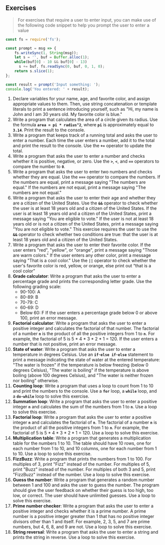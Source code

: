 ## Exercises

> For exercises that require a user to enter input, you can make use of the following code snippet to help you prompt the user to enter a value
```javascript
const fs = require('fs');

const prompt = msg => {
    fs.writeSync(1, String(msg));
    let s = '', buf = Buffer.alloc(1);
    while(buf[0] - 10 && buf[0] - 13)
      s += buf, fs.readSync(0, buf, 0, 1, 0);
    return s.slice(1);
};

const result = prompt('Input something: ');
console.log('You entered: ' + result);
```

1. Declare variables for your name, age, and favorite color, and assign appropriate values to them. Then, use string concatenation or template literals to print a sentence introducing yourself, such as "Hi, my name is John and I am 30 years old. My favorite color is blue."
2. Write a program that calculates the area of a circle given its radius. Use the formula **`area = pi * radius^2`**, where **`pi`** is approximately equal to **`3.14`**. Print the result to the console.
3. Write a program that keeps track of a running total and asks the user to enter a number. Each time the user enters a number, add it to the total and print the result to the console. Use the **`+=`** operator to update the total.
4. Write a program that asks the user to enter a number and checks whether it is positive, negative, or zero. Use the **`>`**, **`<`**, and **`==`** operators to compare the number to **`0`**.
5. Write a program that asks the user to enter two numbers and checks whether they are equal. Use the **`===`** operator to compare the numbers. If the numbers are equal, print a message saying "The numbers are equal." If the numbers are not equal, print a message saying "The numbers are not equal."
6. Write a program that asks the user to enter their age and whether they are a citizen of the United States. Use the **`&&`** operator to check whether the user is at least 18 years old and a citizen of the United States. If the user is at least 18 years old and a citizen of the United States, print a message saying "You are eligible to vote." If the user is not at least 18 years old or is not a citizen of the United States, print a message saying "You are not eligible to vote." This exercise requires the user to use the **`&&`** operator to check whether two conditions are true: that the user is at least 18 years old and a citizen of the United States.
7. Write a program that asks the user to enter their favorite color. If the user enters "red", "yellow", or "orange", print a message saying "Those are warm colors." If the user enters any other color, print a message saying "That is a cool color." Use the **`||`** operator to check whether the user's favorite color is red, yellow, or orange, else print out “that is a cool color”
8. **Grade calculator**: Write a program that asks the user to enter a percentage grade and prints the corresponding letter grade. Use the following grading scale:
    - 90-100: A
    - 80-89: B
    - 70-79: C
    - 60-69: D
    - Below 60: F
    If the user enters a percentage grade below 0 or above 100, print an error message.
9. **Factorial calculator**: Write a program that asks the user to enter a positive integer and calculates the factorial of that number. The factorial of a number **`n`** is the product of all the positive integers from 1 to **`n`**. For example, the factorial of 5 is 5 * 4 * 3 * 2 * 1 = 120. If the user enters a number that is not positive, print an error message.
10. **State of water**: Write a program that asks the user to enter a temperature in degrees Celsius. Use an **`if`**-**`else if`**-**`else`** statement to print a message indicating the state of water at the entered temperature: "The water is frozen" if the temperature is below freezing (below 0 degrees Celsius), "The water is boiling" if the temperature is above boiling (above 100 degrees Celsius), and "The water is neither frozen nor boiling" otherwise.
11. **Counting loop**: Write a program that uses a loop to count from 1 to 10 and print the numbers to the console. Use a **`for`** loop, a **`while`** loop, and a **`do-while`** loop to solve this exercise.
12. **Summation loop**: Write a program that asks the user to enter a positive integer **`n`** and calculates the sum of the numbers from 1 to **`n`**. Use a loop to solve this exercise.
13. **Factorial loop**: Write a program that asks the user to enter a positive integer **`n`** and calculates the factorial of **`n`**. The factorial of a number **`n`** is the product of all the positive integers from 1 to **`n`**. For example, the factorial of 5 is 5 * 4 * 3 * 2 * 1 = 120. Use a loop to solve this exercise.
14. **Multiplication table**: Write a program that generates a multiplication table for the numbers 1 to 10. The table should have 10 rows, one for each number from 1 to 10, and 10 columns, one for each number from 1 to 10. Use a loop to solve this exercise.
15. **FizzBuzz**: Write a program that prints the numbers from 1 to 100. For multiples of 3, print "Fizz" instead of the number. For multiples of 5, print "Buzz" instead of the number. For multiples of both 3 and 5, print "FizzBuzz" instead of the number. Use a loop to solve this exercise.
16. **Guess the number**: Write a program that generates a random number between 1 and 100 and asks the user to guess the number. The program should give the user feedback on whether their guess is too high, too low, or correct. The user should have unlimited guesses. Use a loop to solve this exercise.
17. **Prime number checker**: Write a program that asks the user to enter a positive integer and checks whether it is a prime number. A prime number is a positive integer greater than 1 that has no positive integer divisors other than 1 and itself. For example, 2, 3, 5, and 7 are prime numbers, but 4, 6, 8, and 9 are not. Use a loop to solve this exercise.
18. **String reversal**: Write a program that asks the user to enter a string and prints the string in reverse. Use a loop to solve this exercise.